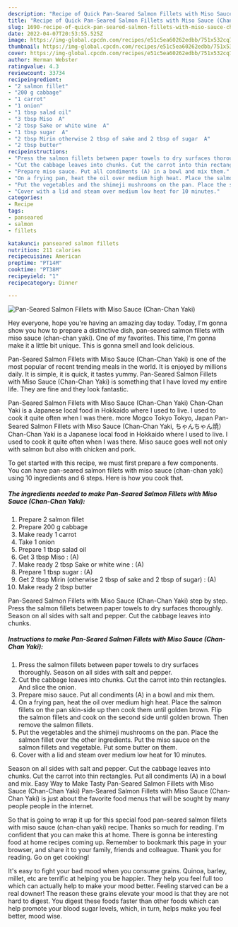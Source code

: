 ```yaml
---
description: "Recipe of Quick Pan-Seared Salmon Fillets with Miso Sauce (Chan-Chan Yaki)"
title: "Recipe of Quick Pan-Seared Salmon Fillets with Miso Sauce (Chan-Chan Yaki)"
slug: 1690-recipe-of-quick-pan-seared-salmon-fillets-with-miso-sauce-chan-chan-yaki
date: 2022-04-07T20:53:55.525Z
image: https://img-global.cpcdn.com/recipes/e51c5ea60262edbb/751x532cq70/pan-seared-salmon-fillets-with-miso-sauce-chan-chan-yaki-recipe-main-photo.jpg
thumbnail: https://img-global.cpcdn.com/recipes/e51c5ea60262edbb/751x532cq70/pan-seared-salmon-fillets-with-miso-sauce-chan-chan-yaki-recipe-main-photo.jpg
cover: https://img-global.cpcdn.com/recipes/e51c5ea60262edbb/751x532cq70/pan-seared-salmon-fillets-with-miso-sauce-chan-chan-yaki-recipe-main-photo.jpg
author: Herman Webster
ratingvalue: 4.3
reviewcount: 33734
recipeingredient:
- "2 salmon fillet"
- "200 g cabbage"
- "1 carrot"
- "1 onion"
- "1 tbsp salad oil"
- "3 tbsp Miso  A"
- "2 tbsp Sake or white wine  A"
- "1 tbsp sugar  A"
- "2 tbsp Mirin otherwise 2 tbsp of sake and 2 tbsp of sugar  A"
- "2 tbsp butter"
recipeinstructions:
- "Press the salmon fillets between paper towels to dry surfaces thoroughly. Season on all sides with salt and pepper."
- "Cut the cabbage leaves into chunks. Cut the carrot into thin rectangles. And slice the onion."
- "Prepare miso sauce. Put all condiments (A) in a bowl and mix them."
- "On a frying pan, heat the oil over medium high heat. Place the salmon fillets on the pan skin-side up then cook them until golden brown. Flip the salmon fillets and cook on the second side until golden brown. Then remove the salmon fillets."
- "Put the vegetables and the shimeji mushrooms on the pan. Place the salmon fillet over the other ingredients. Put the miso sauce on the salmon fillets and vegetable. Put some butter on them."
- "Cover with a lid and steam over medium low heat for 10 minutes."
categories:
- Recipe
tags:
- panseared
- salmon
- fillets

katakunci: panseared salmon fillets 
nutrition: 211 calories
recipecuisine: American
preptime: "PT14M"
cooktime: "PT38M"
recipeyield: "1"
recipecategory: Dinner

---
```



![Pan-Seared Salmon Fillets with Miso Sauce (Chan-Chan Yaki)](https://img-global.cpcdn.com/recipes/e51c5ea60262edbb/751x532cq70/pan-seared-salmon-fillets-with-miso-sauce-chan-chan-yaki-recipe-main-photo.jpg)

Hey everyone, hope you're having an amazing day today. Today, I'm gonna show you how to prepare a distinctive dish, pan-seared salmon fillets with miso sauce (chan-chan yaki). One of my favorites. This time, I'm gonna make it a little bit unique. This is gonna smell and look delicious.

Pan-Seared Salmon Fillets with Miso Sauce (Chan-Chan Yaki) is one of the most popular of recent trending meals in the world. It is enjoyed by millions daily. It is simple, it is quick, it tastes yummy. Pan-Seared Salmon Fillets with Miso Sauce (Chan-Chan Yaki) is something that I have loved my entire life. They are fine and they look fantastic.

Pan-Seared Salmon Fillets with Miso Sauce (Chan-Chan Yaki) Chan-Chan Yaki is a Japanese local food in Hokkaido where I used to live. I used to cook it quite often when I was there. more Mogco Tokyo Tokyo, Japan Pan-Seared Salmon Fillets with Miso Sauce (Chan-Chan Yaki, ちゃんちゃん焼） Chan-Chan Yaki is a Japanese local food in Hokkaido where I used to live. I used to cook it quite often when I was there. Miso sauce goes well not only with salmon but also with chicken and pork.


To get started with this recipe, we must first prepare a few components. You can have pan-seared salmon fillets with miso sauce (chan-chan yaki) using 10 ingredients and 6 steps. Here is how you cook that.

<!--inarticleads1-->

##### The ingredients needed to make Pan-Seared Salmon Fillets with Miso Sauce (Chan-Chan Yaki):

1. Prepare 2 salmon fillet
1. Prepare 200 g cabbage
1. Make ready 1 carrot
1. Take 1 onion
1. Prepare 1 tbsp salad oil
1. Get 3 tbsp Miso : (A)
1. Make ready 2 tbsp Sake or white wine : (A)
1. Prepare 1 tbsp sugar : (A)
1. Get 2 tbsp Mirin (otherwise 2 tbsp of sake and 2 tbsp of sugar) : (A)
1. Make ready 2 tbsp butter


Pan-Seared Salmon Fillets with Miso Sauce (Chan-Chan Yaki) step by step. Press the salmon fillets between paper towels to dry surfaces thoroughly. Season on all sides with salt and pepper. Cut the cabbage leaves into chunks. 

<!--inarticleads2-->

##### Instructions to make Pan-Seared Salmon Fillets with Miso Sauce (Chan-Chan Yaki):

1. Press the salmon fillets between paper towels to dry surfaces thoroughly. Season on all sides with salt and pepper.
1. Cut the cabbage leaves into chunks. Cut the carrot into thin rectangles. And slice the onion.
1. Prepare miso sauce. Put all condiments (A) in a bowl and mix them.
1. On a frying pan, heat the oil over medium high heat. Place the salmon fillets on the pan skin-side up then cook them until golden brown. Flip the salmon fillets and cook on the second side until golden brown. Then remove the salmon fillets.
1. Put the vegetables and the shimeji mushrooms on the pan. Place the salmon fillet over the other ingredients. Put the miso sauce on the salmon fillets and vegetable. Put some butter on them.
1. Cover with a lid and steam over medium low heat for 10 minutes.


Season on all sides with salt and pepper. Cut the cabbage leaves into chunks. Cut the carrot into thin rectangles. Put all condiments (A) in a bowl and mix. Easy Way to Make Tasty Pan-Seared Salmon Fillets with Miso Sauce (Chan-Chan Yaki) Pan-Seared Salmon Fillets with Miso Sauce (Chan-Chan Yaki) is just about the favorite food menus that will be sought by many people people in the internet. 

So that is going to wrap it up for this special food pan-seared salmon fillets with miso sauce (chan-chan yaki) recipe. Thanks so much for reading. I'm confident that you can make this at home. There is gonna be interesting food at home recipes coming up. Remember to bookmark this page in your browser, and share it to your family, friends and colleague. Thank you for reading. Go on get cooking!

It's easy to fight your bad mood when you consume grains. Quinoa, barley, millet, etc are terrific at helping you be happier. They help you feel full too which can actually help to make your mood better. Feeling starved can be a real downer! The reason these grains elevate your mood is that they are not hard to digest. You digest these foods faster than other foods which can help promote your blood sugar levels, which, in turn, helps make you feel better, mood wise.
